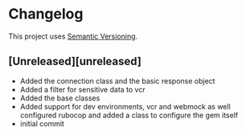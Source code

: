 # Changelog

This project uses [Semantic Versioning](https://semver.org).

## [Unreleased][unreleased]
* Added the connection class and the basic response object
* Added a filter for sensitive data to vcr
* Added the base classes
* Added support for dev environments, vcr and webmock as well configured rubocop and added a class to configure the gem itself
* initial commit
